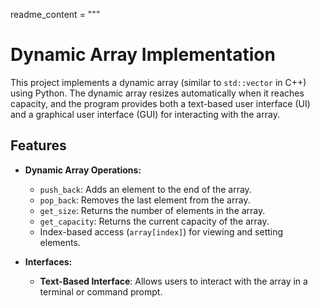 
readme_content = """
# Dynamic Array Implementation

This project implements a dynamic array (similar to `std::vector` in C++) using Python. The dynamic array resizes automatically when it reaches capacity, and the program provides both a text-based user interface (UI) and a graphical user interface (GUI) for interacting with the array.

## Features

- **Dynamic Array Operations:**
  - `push_back`: Adds an element to the end of the array.
  - `pop_back`: Removes the last element from the array.
  - `get_size`: Returns the number of elements in the array.
  - `get_capacity`: Returns the current capacity of the array.
  - Index-based access (`array[index]`) for viewing and setting elements.
  
- **Interfaces:**
  - **Text-Based Interface**: Allows users to interact with the array in a terminal or command prompt.
 






